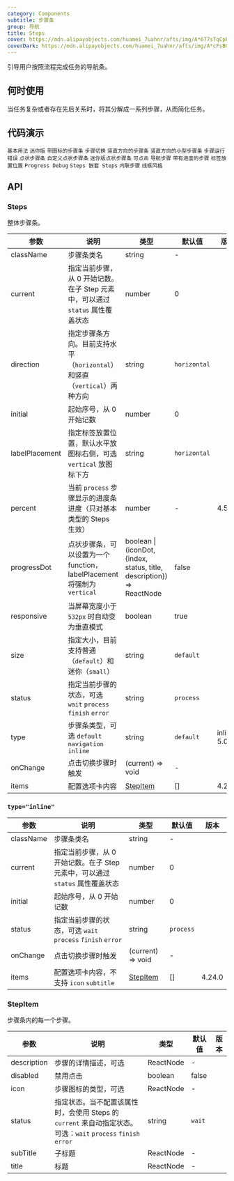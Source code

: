 ```yaml
---
category: Components
subtitle: 步骤条
group: 导航
title: Steps
cover: https://mdn.alipayobjects.com/huamei_7uahnr/afts/img/A*677sTqCpE3wAAAAAAAAAAAAADrJ8AQ/original
coverDark: https://mdn.alipayobjects.com/huamei_7uahnr/afts/img/A*cFsBQLA0b7UAAAAAAAAAAAAADrJ8AQ/original
---
```


引导用户按照流程完成任务的导航条。

## 何时使用

当任务复杂或者存在先后关系时，将其分解成一系列步骤，从而简化任务。

## 代码演示

<!-- prettier-ignore -->
<code src="./demo/simple.tsx">基本用法</code>
<code src="./demo/small-size.tsx">迷你版</code>
<code src="./demo/icon.tsx">带图标的步骤条</code>
<code src="./demo/step-next.tsx">步骤切换</code>
<code src="./demo/vertical.tsx">竖直方向的步骤条</code>
<code src="./demo/vertical-small.tsx">竖直方向的小型步骤条</code>
<code src="./demo/error.tsx">步骤运行错误</code>
<code src="./demo/progress-dot.tsx">点状步骤条</code>
<code src="./demo/customized-progress-dot.tsx">自定义点状步骤条</code>
<code src="./demo/progress-dot-small.tsx" debug>迷你版点状步骤条</code>
<code src="./demo/clickable.tsx">可点击</code>
<code src="./demo/nav.tsx">导航步骤</code>
<code src="./demo/progress.tsx">带有进度的步骤</code>
<code src="./demo/label-placement.tsx">标签放置位置</code>
<code src="./demo/progress-debug.tsx" debug>Progress Debug</code>
<code src="./demo/steps-in-steps.tsx" debug>Steps 嵌套 Steps</code>
<code src="./demo/inline.tsx">内联步骤</code>
<code src="./demo/wireframe.tsx" debug>线框风格</code>

## API

### Steps

整体步骤条。

| 参数           | 说明                                                                          | 类型                                                                   | 默认值       | 版本        |
| -------------- | ----------------------------------------------------------------------------- | ---------------------------------------------------------------------- | ------------ | ----------- |
| className      | 步骤条类名                                                                    | string                                                                 | -            |             |
| current        | 指定当前步骤，从 0 开始记数。在子 Step 元素中，可以通过 `status` 属性覆盖状态 | number                                                                 | 0            |             |
| direction      | 指定步骤条方向。目前支持水平（`horizontal`）和竖直（`vertical`）两种方向      | string                                                                 | `horizontal` |             |
| initial        | 起始序号，从 0 开始记数                                                       | number                                                                 | 0            |             |
| labelPlacement | 指定标签放置位置，默认水平放图标右侧，可选 `vertical` 放图标下方              | string                                                                 | `horizontal` |             |
| percent        | 当前 `process` 步骤显示的进度条进度（只对基本类型的 Steps 生效）              | number                                                                 | -            | 4.5.0       |
| progressDot    | 点状步骤条，可以设置为一个 function，labelPlacement 将强制为 `vertical`       | boolean \| (iconDot, {index, status, title, description}) => ReactNode | false        |             |
| responsive     | 当屏幕宽度小于 `532px` 时自动变为垂直模式                                     | boolean                                                                | true         |             |
| size           | 指定大小，目前支持普通（`default`）和迷你（`small`）                          | string                                                                 | `default`    |             |
| status         | 指定当前步骤的状态，可选 `wait` `process` `finish` `error`                    | string                                                                 | `process`    |             |
| type           | 步骤条类型，可选 `default` `navigation` `inline`                              | string                                                                 | `default`    | inline: 5.0 |
| onChange       | 点击切换步骤时触发                                                            | (current) => void                                                      | -            |             |
| items          | 配置选项卡内容                                                                | [StepItem](#stepitem)                                                  | []           | 4.24.0      |

### `type="inline"`

| 参数      | 说明                                                                          | 类型                  | 默认值    | 版本   |
| --------- | ----------------------------------------------------------------------------- | --------------------- | --------- | ------ |
| className | 步骤条类名                                                                    | string                | -         |        |
| current   | 指定当前步骤，从 0 开始记数。在子 Step 元素中，可以通过 `status` 属性覆盖状态 | number                | 0         |        |
| initial   | 起始序号，从 0 开始记数                                                       | number                | 0         |        |
| status    | 指定当前步骤的状态，可选 `wait` `process` `finish` `error`                    | string                | `process` |        |
| onChange  | 点击切换步骤时触发                                                            | (current) => void     | -         |        |
| items     | 配置选项卡内容，不支持 `icon` `subtitle`                                      | [StepItem](#stepitem) | []        | 4.24.0 |

### StepItem

步骤条内的每一个步骤。

| 参数        | 说明                                                                                                          | 类型      | 默认值 | 版本 |
| ----------- | ------------------------------------------------------------------------------------------------------------- | --------- | ------ | ---- |
| description | 步骤的详情描述，可选                                                                                          | ReactNode | -      |      |
| disabled    | 禁用点击                                                                                                      | boolean   | false  |      |
| icon        | 步骤图标的类型，可选                                                                                          | ReactNode | -      |      |
| status      | 指定状态。当不配置该属性时，会使用 Steps 的 `current` 来自动指定状态。可选：`wait` `process` `finish` `error` | string    | `wait` |      |
| subTitle    | 子标题                                                                                                        | ReactNode | -      |      |
| title       | 标题                                                                                                          | ReactNode | -      |      |
